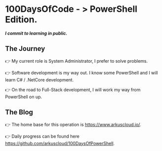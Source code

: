 # 100DaysOfCode - > **PowerShell** Edition.

***I commit to learning in public.***

## The Journey

:point_right: My current role is System Administrator, I prefer to solve problems. 

:point_right: Software development is my way out. I know some PowerShell and I will learn C# / .NetCore development. 

:point_right: On the road to Full-Stack development, I will work my way from PowerShell on up. 

## The Blog

:point_right: The home base for this operation is https://www.arkuscloud.io/. 

:point_right: Daily progress can be found here https://github.com/arkuscloud/100DaysOfPowerShell. 
